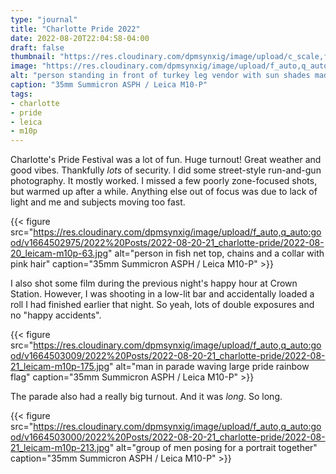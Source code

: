 ```yaml
---
type: "journal"
title: "Charlotte Pride 2022"
date: 2022-08-20T22:04:58-04:00
draft: false
thumbnail: "https://res.cloudinary.com/dpmsynxig/image/upload/c_scale,f_auto,q_auto:good,w_740/v1664502959/2022%20Posts/2022-08-20-21_charlotte-pride/2022-08-20_leicam-m10p-77.jpg"
image: "https://res.cloudinary.com/dpmsynxig/image/upload/f_auto,q_auto:good/v1664502959/2022%20Posts/2022-08-20-21_charlotte-pride/2022-08-20_leicam-m10p-77.jpg"
alt: "person standing in front of turkey leg vendor with sun shades made of cigarettes"
caption: "35mm Summicron ASPH / Leica M10-P"
tags:
- charlotte
- pride
- leica
- m10p
---
```


Charlotte's Pride Festival was a lot of fun. Huge turnout! Great weather and good vibes. Thankfully _lots_ of security. I did some street-style run-and-gun photography. It mostly worked. I missed a few poorly zone-focused shots, but warmed up after a while. Anything else out of focus was due to lack of light and me and subjects moving too fast.

{{< figure src="https://res.cloudinary.com/dpmsynxig/image/upload/f_auto,q_auto:good/v1664502975/2022%20Posts/2022-08-20-21_charlotte-pride/2022-08-20_leicam-m10p-63.jpg" alt="person in fish net top, chains and a collar with pink hair" caption="35mm Summicron ASPH / Leica M10-P" >}}

I also shot some film during the previous night's happy hour at Crown Station. However, I was shooting in a low-lit bar and accidentally loaded a roll I had finished earlier that night. So yeah, lots of double exposures and no "happy accidents". 

{{< figure src="https://res.cloudinary.com/dpmsynxig/image/upload/f_auto,q_auto:good/v1664503009/2022%20Posts/2022-08-20-21_charlotte-pride/2022-08-21_leicam-m10p-175.jpg" alt="man in parade waving large pride rainbow flag" caption="35mm Summicron ASPH / Leica M10-P" >}}

The parade also had a really big turnout. And it was _long_. So long.

{{< figure src="https://res.cloudinary.com/dpmsynxig/image/upload/f_auto,q_auto:good/v1664503000/2022%20Posts/2022-08-20-21_charlotte-pride/2022-08-21_leicam-m10p-213.jpg" alt="group of men posing for a portrait together" caption="35mm Summicron ASPH / Leica M10-P" >}}

